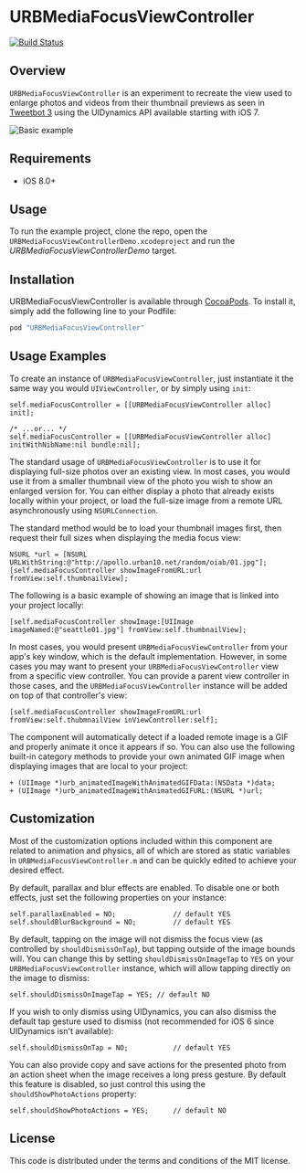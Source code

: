 URBMediaFocusViewController
============
[![Build Status](https://travis-ci.org/u10int/URBMediaFocusViewController.svg)](https://travis-ci.org/u10int/URBMediaFocusViewController)

## Overview

`URBMediaFocusViewController` is an experiment to recreate the view used to enlarge photos and videos from their thumbnail previews as seen in [Tweetbot 3](https://itunes.apple.com/app/id722294701) using the UIDynamics API available starting with iOS 7.

![Basic example](https://dl.dropboxusercontent.com/u/197980/Screenshots/URBMediaFocusViewController03.gif)

## Requirements

- iOS 8.0+

## Usage

To run the example project, clone the repo, open the `URBMediaFocusViewControllerDemo.xcodeproject` and run the *URBMediaFocusViewControllerDemo* target.

## Installation

URBMediaFocusViewController is available through [CocoaPods](http://cocoapods.org). To install
it, simply add the following line to your Podfile:

```ruby
pod "URBMediaFocusViewController"
```

## Usage Examples

To create an instance of `URBMediaFocusViewController`, just instantiate it the same way you would `UIViewController`, or by simply using `init`:

	self.mediaFocusController = [[URBMediaFocusViewController alloc] init];
	
	/* ...or... */
	self.mediaFocusController = [[URBMediaFocusViewController alloc] initWithNibName:nil bundle:nil];

The standard usage of `URBMediaFocusViewController` is to use it for displaying full-size photos over an existing view. In most cases, you would use it from a smaller thumbnail view of the photo you wish to show an enlarged version for. You can either display a photo that already exists locally within your project, or load the full-size image from a remote URL asynchronously using `NSURLConnection`.

The standard method would be to load your thumbnail images first, then request their full sizes when displaying the media focus view:
	
	NSURL *url = [NSURL URLWithString:@"http://apollo.urban10.net/random/oiab/01.jpg"];
	[self.mediaFocusController showImageFromURL:url fromView:self.thumbnailView];

The following is a basic example of showing an image that is linked into your project locally:

	[self.mediaFocusController showImage:[UIImage imageNamed:@"seattle01.jpg"] fromView:self.thumbnailView];
	
In most cases, you would present `URBMediaFocusViewController` from your app's key window, which is the default implementation. However, in some cases you may want to present your `URBMediaFocusViewController` view from a specific view controller. You can provide a parent view controller in those cases, and the `URBMediaFocusViewController` instance will be added on top of that controller's view:

	[self.mediaFocusController showImageFromURL:url fromView:self.thubmnailView inViewController:self];
	
The component will automatically detect if a loaded remote image is a GIF and properly animate it once it appears if so. You can also use the following built-in category methods to provide your own animated GIF image when displaying images that are local to your project:

	+ (UIImage *)urb_animatedImageWithAnimatedGIFData:(NSData *)data;
	+ (UIImage *)urb_animatedImageWithAnimatedGIFURL:(NSURL *)url;

## Customization

Most of the customization options included within this component are related to animation and physics, all of which are stored as static variables in `URBMediaFocusViewController.m` and can be quickly edited to achieve your desired effect.

By default, parallax and blur effects are enabled. To disable one or both effects, just set the following properties on your instance:

	self.parallaxEnabled = NO;				// default YES
	self.shouldBlurBackground = NO;			// default YES

By default, tapping on the image will not dismiss the focus view (as controlled by `shouldDismissOnTap`), but tapping outside of the image bounds will. You can change this by setting `shouldDismissOnImageTap` to `YES` on your `URBMediaFocusViewController` instance, which will allow tapping directly on the image to dismiss:

	self.shouldDismissOnImageTap = YES;	// default NO
	
If you wish to only dismiss using UIDynamics, you can also dismiss the default tap gesture used to dismiss (not recommended for iOS 6 since UIDynamics isn't available):

	self.shouldDismissOnTap = NO;			// default YES
	
You can also provide copy and save actions for the presented photo from an action sheet when the image receives a long press gesture. By default this feature is disabled, so just control this using the `shouldShowPhotoActions` property:

	self.shouldShowPhotoActions = YES;		// default NO

## License

This code is distributed under the terms and conditions of the MIT license.
